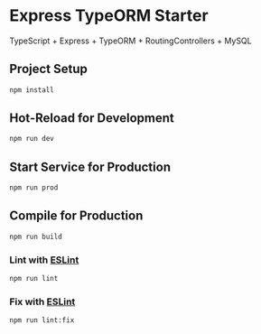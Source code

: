 # Express TypeORM Starter

TypeScript + Express + TypeORM + RoutingControllers + MySQL

## Project Setup

```sh
npm install
```

## Hot-Reload for Development

```sh
npm run dev
```

## Start Service for Production
```bash
npm run prod
```

## Compile for Production
```bash
npm run build
```

### Lint with [ESLint](https://eslint.org/)

```sh
npm run lint
```

### Fix with [ESLint](https://eslint.org/)

```sh
npm run lint:fix
```